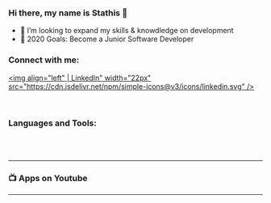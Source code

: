 ### Hi there, my name is Stathis 👋

- 👯 I’m looking to expand my skills & knowdledge on development
- 🥅 2020 Goals: Become a Junior Software Developer

### Connect with me:

[<img align="left" | LinkedIn" width="22px" src="https://cdn.jsdelivr.net/npm/simple-icons@v3/icons/linkedin.svg" />][linkedin]

<br />

### Languages and Tools:

<br />
<br />

---

### 📺 Apps on Youtube



---

[linkedin]: https://www.linkedin.com/in/ekaradimitriou/
